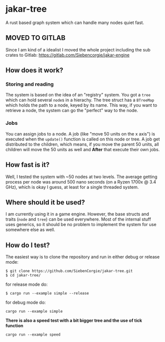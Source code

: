 # jakar-tree
A rust based graph system which can handle many nodes quiet fast.

## MOVED TO GITLAB

Since I am kind of a idealist I moved the whole project including the sub crates to Gitlab:
https://gitlab.com/Siebencorgie/jakar-engine

## How does it work?

### Storing and reading
The system is based on the idea of an "registry" system. You got a `tree` which can hold several `node`s in a hierachy.
The tree struct has a `BTreeMap` which holds the path to a node, keyed by its name. This way, if you want to retrieve a node,
the system can go the "perfect" way to the node.

### Jobs
You can assign jobs to a node. A job (like "move 50 units on the x axis") is executed when the `update()` function is called on
this node or tree. A job get distributed to the children, which means, if you move the parent 50 units, all children will move the 50
units as well and **After** that execute their own jobs.

## How fast is it?
Well, I tested the system with ~50 nodes at two levels. The average getting process per node was around 500 nano seconds (on a
Ryzen 1700x @ 3.4 GHz), which is okay I guess, at least for a single threaded system.

## Where should it be used?
I am currently using it in a game engine. However, the base structs and traits (`node` and `tree`) can be used everywhere.
Most of the internal stuff uses generics, so it should be no problem to implement the system for use somewhere else as well.

## How do I test?
The easiest way is to clone the repository and run in either debug or release mode:
```
$ git clone https://github.com/SiebenCorgie/jakar-tree.git
$ cd jakar-tree/
```
for release mode do:
```
$ cargo run --example simple --release
```
for debug mode do:
```
cargo run --example simple
```

**There is also a speed test with a bit bigger tree and the use of tick function**
```
cargo run --example speed
```
